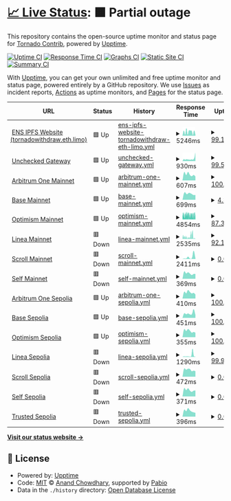 # [📈 Live Status](https://tornadocontrib.github.io/unruggable-upptime): <!--live status--> **🟧 Partial outage**

This repository contains the open-source uptime monitor and status page for [Tornado Contrib](https://codeberg.org/tornadocash), powered by [Upptime](https://github.com/upptime/upptime).

[![Uptime CI](https://github.com/tornadocontrib/unruggable-upptime/workflows/Uptime%20CI/badge.svg)](https://github.com/tornadocontrib/unruggable-upptime/actions?query=workflow%3A%22Uptime+CI%22)
[![Response Time CI](https://github.com/tornadocontrib/unruggable-upptime/workflows/Response%20Time%20CI/badge.svg)](https://github.com/tornadocontrib/unruggable-upptime/actions?query=workflow%3A%22Response+Time+CI%22)
[![Graphs CI](https://github.com/tornadocontrib/unruggable-upptime/workflows/Graphs%20CI/badge.svg)](https://github.com/tornadocontrib/unruggable-upptime/actions?query=workflow%3A%22Graphs+CI%22)
[![Static Site CI](https://github.com/tornadocontrib/unruggable-upptime/workflows/Static%20Site%20CI/badge.svg)](https://github.com/tornadocontrib/unruggable-upptime/actions?query=workflow%3A%22Static+Site+CI%22)
[![Summary CI](https://github.com/tornadocontrib/unruggable-upptime/workflows/Summary%20CI/badge.svg)](https://github.com/tornadocontrib/unruggable-upptime/actions?query=workflow%3A%22Summary+CI%22)

With [Upptime](https://upptime.js.org), you can get your own unlimited and free uptime monitor and status page, powered entirely by a GitHub repository. We use [Issues](https://github.com/tornadocontrib/unruggable-upptime/issues) as incident reports, [Actions](https://github.com/tornadocontrib/unruggable-upptime/actions) as uptime monitors, and [Pages](https://tornadocontrib.github.io/unruggable-upptime) for the status page.

<!--start: status pages-->
<!-- This summary is generated by Upptime (https://github.com/upptime/upptime) -->
<!-- Do not edit this manually, your changes will be overwritten -->
<!-- prettier-ignore -->
| URL | Status | History | Response Time | Uptime |
| --- | ------ | ------- | ------------- | ------ |
| <img alt="" src="https://assets.coingecko.com/coins/images/13496/standard/ZINt8NSB_400x400.jpg" height="13"> [ENS IPFS Website (tornadowithdraw.eth.limo)](https://tornadowithdraw.eth.limo) | 🟩 Up | [ens-ipfs-website-tornadowithdraw-eth-limo.yml](https://github.com/tornadocontrib/unruggable-upptime/commits/HEAD/history/ens-ipfs-website-tornadowithdraw-eth-limo.yml) | <details><summary><img alt="Response time graph" src="./graphs/ens-ipfs-website-tornadowithdraw-eth-limo/response-time-week.png" height="20"> 5246ms</summary><br><a href="https://tornadocontrib.github.io/unruggable-upptime/history/ens-ipfs-website-tornadowithdraw-eth-limo"><img alt="Response time 4974" src="https://img.shields.io/endpoint?url=https%3A%2F%2Fraw.githubusercontent.com%2Ftornadocontrib%2Funruggable-upptime%2FHEAD%2Fapi%2Fens-ipfs-website-tornadowithdraw-eth-limo%2Fresponse-time.json"></a><br><a href="https://tornadocontrib.github.io/unruggable-upptime/history/ens-ipfs-website-tornadowithdraw-eth-limo"><img alt="24-hour response time 5464" src="https://img.shields.io/endpoint?url=https%3A%2F%2Fraw.githubusercontent.com%2Ftornadocontrib%2Funruggable-upptime%2FHEAD%2Fapi%2Fens-ipfs-website-tornadowithdraw-eth-limo%2Fresponse-time-day.json"></a><br><a href="https://tornadocontrib.github.io/unruggable-upptime/history/ens-ipfs-website-tornadowithdraw-eth-limo"><img alt="7-day response time 5246" src="https://img.shields.io/endpoint?url=https%3A%2F%2Fraw.githubusercontent.com%2Ftornadocontrib%2Funruggable-upptime%2FHEAD%2Fapi%2Fens-ipfs-website-tornadowithdraw-eth-limo%2Fresponse-time-week.json"></a><br><a href="https://tornadocontrib.github.io/unruggable-upptime/history/ens-ipfs-website-tornadowithdraw-eth-limo"><img alt="30-day response time 5268" src="https://img.shields.io/endpoint?url=https%3A%2F%2Fraw.githubusercontent.com%2Ftornadocontrib%2Funruggable-upptime%2FHEAD%2Fapi%2Fens-ipfs-website-tornadowithdraw-eth-limo%2Fresponse-time-month.json"></a><br><a href="https://tornadocontrib.github.io/unruggable-upptime/history/ens-ipfs-website-tornadowithdraw-eth-limo"><img alt="1-year response time 4974" src="https://img.shields.io/endpoint?url=https%3A%2F%2Fraw.githubusercontent.com%2Ftornadocontrib%2Funruggable-upptime%2FHEAD%2Fapi%2Fens-ipfs-website-tornadowithdraw-eth-limo%2Fresponse-time-year.json"></a></details> | <details><summary><a href="https://tornadocontrib.github.io/unruggable-upptime/history/ens-ipfs-website-tornadowithdraw-eth-limo">99.16%</a></summary><a href="https://tornadocontrib.github.io/unruggable-upptime/history/ens-ipfs-website-tornadowithdraw-eth-limo"><img alt="All-time uptime 98.81%" src="https://img.shields.io/endpoint?url=https%3A%2F%2Fraw.githubusercontent.com%2Ftornadocontrib%2Funruggable-upptime%2FHEAD%2Fapi%2Fens-ipfs-website-tornadowithdraw-eth-limo%2Fuptime.json"></a><br><a href="https://tornadocontrib.github.io/unruggable-upptime/history/ens-ipfs-website-tornadowithdraw-eth-limo"><img alt="24-hour uptime 94.79%" src="https://img.shields.io/endpoint?url=https%3A%2F%2Fraw.githubusercontent.com%2Ftornadocontrib%2Funruggable-upptime%2FHEAD%2Fapi%2Fens-ipfs-website-tornadowithdraw-eth-limo%2Fuptime-day.json"></a><br><a href="https://tornadocontrib.github.io/unruggable-upptime/history/ens-ipfs-website-tornadowithdraw-eth-limo"><img alt="7-day uptime 99.16%" src="https://img.shields.io/endpoint?url=https%3A%2F%2Fraw.githubusercontent.com%2Ftornadocontrib%2Funruggable-upptime%2FHEAD%2Fapi%2Fens-ipfs-website-tornadowithdraw-eth-limo%2Fuptime-week.json"></a><br><a href="https://tornadocontrib.github.io/unruggable-upptime/history/ens-ipfs-website-tornadowithdraw-eth-limo"><img alt="30-day uptime 99.54%" src="https://img.shields.io/endpoint?url=https%3A%2F%2Fraw.githubusercontent.com%2Ftornadocontrib%2Funruggable-upptime%2FHEAD%2Fapi%2Fens-ipfs-website-tornadowithdraw-eth-limo%2Fuptime-month.json"></a><br><a href="https://tornadocontrib.github.io/unruggable-upptime/history/ens-ipfs-website-tornadowithdraw-eth-limo"><img alt="1-year uptime 98.81%" src="https://img.shields.io/endpoint?url=https%3A%2F%2Fraw.githubusercontent.com%2Ftornadocontrib%2Funruggable-upptime%2FHEAD%2Fapi%2Fens-ipfs-website-tornadowithdraw-eth-limo%2Fuptime-year.json"></a></details>
| <img alt="" src="https://assets.coingecko.com/coins/images/13496/standard/ZINt8NSB_400x400.jpg" height="13"> [Unchecked Gateway](https://unchecked.tornadowithdraw.com) | 🟩 Up | [unchecked-gateway.yml](https://github.com/tornadocontrib/unruggable-upptime/commits/HEAD/history/unchecked-gateway.yml) | <details><summary><img alt="Response time graph" src="./graphs/unchecked-gateway/response-time-week.png" height="20"> 930ms</summary><br><a href="https://tornadocontrib.github.io/unruggable-upptime/history/unchecked-gateway"><img alt="Response time 1200" src="https://img.shields.io/endpoint?url=https%3A%2F%2Fraw.githubusercontent.com%2Ftornadocontrib%2Funruggable-upptime%2FHEAD%2Fapi%2Funchecked-gateway%2Fresponse-time.json"></a><br><a href="https://tornadocontrib.github.io/unruggable-upptime/history/unchecked-gateway"><img alt="24-hour response time 3373" src="https://img.shields.io/endpoint?url=https%3A%2F%2Fraw.githubusercontent.com%2Ftornadocontrib%2Funruggable-upptime%2FHEAD%2Fapi%2Funchecked-gateway%2Fresponse-time-day.json"></a><br><a href="https://tornadocontrib.github.io/unruggable-upptime/history/unchecked-gateway"><img alt="7-day response time 930" src="https://img.shields.io/endpoint?url=https%3A%2F%2Fraw.githubusercontent.com%2Ftornadocontrib%2Funruggable-upptime%2FHEAD%2Fapi%2Funchecked-gateway%2Fresponse-time-week.json"></a><br><a href="https://tornadocontrib.github.io/unruggable-upptime/history/unchecked-gateway"><img alt="30-day response time 1060" src="https://img.shields.io/endpoint?url=https%3A%2F%2Fraw.githubusercontent.com%2Ftornadocontrib%2Funruggable-upptime%2FHEAD%2Fapi%2Funchecked-gateway%2Fresponse-time-month.json"></a><br><a href="https://tornadocontrib.github.io/unruggable-upptime/history/unchecked-gateway"><img alt="1-year response time 1200" src="https://img.shields.io/endpoint?url=https%3A%2F%2Fraw.githubusercontent.com%2Ftornadocontrib%2Funruggable-upptime%2FHEAD%2Fapi%2Funchecked-gateway%2Fresponse-time-year.json"></a></details> | <details><summary><a href="https://tornadocontrib.github.io/unruggable-upptime/history/unchecked-gateway">99.50%</a></summary><a href="https://tornadocontrib.github.io/unruggable-upptime/history/unchecked-gateway"><img alt="All-time uptime 99.68%" src="https://img.shields.io/endpoint?url=https%3A%2F%2Fraw.githubusercontent.com%2Ftornadocontrib%2Funruggable-upptime%2FHEAD%2Fapi%2Funchecked-gateway%2Fuptime.json"></a><br><a href="https://tornadocontrib.github.io/unruggable-upptime/history/unchecked-gateway"><img alt="24-hour uptime 100.00%" src="https://img.shields.io/endpoint?url=https%3A%2F%2Fraw.githubusercontent.com%2Ftornadocontrib%2Funruggable-upptime%2FHEAD%2Fapi%2Funchecked-gateway%2Fuptime-day.json"></a><br><a href="https://tornadocontrib.github.io/unruggable-upptime/history/unchecked-gateway"><img alt="7-day uptime 99.50%" src="https://img.shields.io/endpoint?url=https%3A%2F%2Fraw.githubusercontent.com%2Ftornadocontrib%2Funruggable-upptime%2FHEAD%2Fapi%2Funchecked-gateway%2Fuptime-week.json"></a><br><a href="https://tornadocontrib.github.io/unruggable-upptime/history/unchecked-gateway"><img alt="30-day uptime 99.79%" src="https://img.shields.io/endpoint?url=https%3A%2F%2Fraw.githubusercontent.com%2Ftornadocontrib%2Funruggable-upptime%2FHEAD%2Fapi%2Funchecked-gateway%2Fuptime-month.json"></a><br><a href="https://tornadocontrib.github.io/unruggable-upptime/history/unchecked-gateway"><img alt="1-year uptime 99.68%" src="https://img.shields.io/endpoint?url=https%3A%2F%2Fraw.githubusercontent.com%2Ftornadocontrib%2Funruggable-upptime%2FHEAD%2Fapi%2Funchecked-gateway%2Fuptime-year.json"></a></details>
| <img alt="" src="https://assets.coingecko.com/coins/images/16547/standard/arb.jpg" height="13"> [Arbitrum One Mainnet](https://arbitrum.gateway.unruggable.com) | 🟩 Up | [arbitrum-one-mainnet.yml](https://github.com/tornadocontrib/unruggable-upptime/commits/HEAD/history/arbitrum-one-mainnet.yml) | <details><summary><img alt="Response time graph" src="./graphs/arbitrum-one-mainnet/response-time-week.png" height="20"> 607ms</summary><br><a href="https://tornadocontrib.github.io/unruggable-upptime/history/arbitrum-one-mainnet"><img alt="Response time 601" src="https://img.shields.io/endpoint?url=https%3A%2F%2Fraw.githubusercontent.com%2Ftornadocontrib%2Funruggable-upptime%2FHEAD%2Fapi%2Farbitrum-one-mainnet%2Fresponse-time.json"></a><br><a href="https://tornadocontrib.github.io/unruggable-upptime/history/arbitrum-one-mainnet"><img alt="24-hour response time 403" src="https://img.shields.io/endpoint?url=https%3A%2F%2Fraw.githubusercontent.com%2Ftornadocontrib%2Funruggable-upptime%2FHEAD%2Fapi%2Farbitrum-one-mainnet%2Fresponse-time-day.json"></a><br><a href="https://tornadocontrib.github.io/unruggable-upptime/history/arbitrum-one-mainnet"><img alt="7-day response time 607" src="https://img.shields.io/endpoint?url=https%3A%2F%2Fraw.githubusercontent.com%2Ftornadocontrib%2Funruggable-upptime%2FHEAD%2Fapi%2Farbitrum-one-mainnet%2Fresponse-time-week.json"></a><br><a href="https://tornadocontrib.github.io/unruggable-upptime/history/arbitrum-one-mainnet"><img alt="30-day response time 586" src="https://img.shields.io/endpoint?url=https%3A%2F%2Fraw.githubusercontent.com%2Ftornadocontrib%2Funruggable-upptime%2FHEAD%2Fapi%2Farbitrum-one-mainnet%2Fresponse-time-month.json"></a><br><a href="https://tornadocontrib.github.io/unruggable-upptime/history/arbitrum-one-mainnet"><img alt="1-year response time 601" src="https://img.shields.io/endpoint?url=https%3A%2F%2Fraw.githubusercontent.com%2Ftornadocontrib%2Funruggable-upptime%2FHEAD%2Fapi%2Farbitrum-one-mainnet%2Fresponse-time-year.json"></a></details> | <details><summary><a href="https://tornadocontrib.github.io/unruggable-upptime/history/arbitrum-one-mainnet">100.00%</a></summary><a href="https://tornadocontrib.github.io/unruggable-upptime/history/arbitrum-one-mainnet"><img alt="All-time uptime 96.13%" src="https://img.shields.io/endpoint?url=https%3A%2F%2Fraw.githubusercontent.com%2Ftornadocontrib%2Funruggable-upptime%2FHEAD%2Fapi%2Farbitrum-one-mainnet%2Fuptime.json"></a><br><a href="https://tornadocontrib.github.io/unruggable-upptime/history/arbitrum-one-mainnet"><img alt="24-hour uptime 100.00%" src="https://img.shields.io/endpoint?url=https%3A%2F%2Fraw.githubusercontent.com%2Ftornadocontrib%2Funruggable-upptime%2FHEAD%2Fapi%2Farbitrum-one-mainnet%2Fuptime-day.json"></a><br><a href="https://tornadocontrib.github.io/unruggable-upptime/history/arbitrum-one-mainnet"><img alt="7-day uptime 100.00%" src="https://img.shields.io/endpoint?url=https%3A%2F%2Fraw.githubusercontent.com%2Ftornadocontrib%2Funruggable-upptime%2FHEAD%2Fapi%2Farbitrum-one-mainnet%2Fuptime-week.json"></a><br><a href="https://tornadocontrib.github.io/unruggable-upptime/history/arbitrum-one-mainnet"><img alt="30-day uptime 98.04%" src="https://img.shields.io/endpoint?url=https%3A%2F%2Fraw.githubusercontent.com%2Ftornadocontrib%2Funruggable-upptime%2FHEAD%2Fapi%2Farbitrum-one-mainnet%2Fuptime-month.json"></a><br><a href="https://tornadocontrib.github.io/unruggable-upptime/history/arbitrum-one-mainnet"><img alt="1-year uptime 96.13%" src="https://img.shields.io/endpoint?url=https%3A%2F%2Fraw.githubusercontent.com%2Ftornadocontrib%2Funruggable-upptime%2FHEAD%2Fapi%2Farbitrum-one-mainnet%2Fuptime-year.json"></a></details>
| <img alt="" src="https://raw.githubusercontent.com/base-org/brand-kit/refs/heads/main/logo/symbol/Base_Symbol_Blue.png" height="13"> [Base Mainnet](https://base.gateway.unruggable.com) | 🟩 Up | [base-mainnet.yml](https://github.com/tornadocontrib/unruggable-upptime/commits/HEAD/history/base-mainnet.yml) | <details><summary><img alt="Response time graph" src="./graphs/base-mainnet/response-time-week.png" height="20"> 699ms</summary><br><a href="https://tornadocontrib.github.io/unruggable-upptime/history/base-mainnet"><img alt="Response time 1821" src="https://img.shields.io/endpoint?url=https%3A%2F%2Fraw.githubusercontent.com%2Ftornadocontrib%2Funruggable-upptime%2FHEAD%2Fapi%2Fbase-mainnet%2Fresponse-time.json"></a><br><a href="https://tornadocontrib.github.io/unruggable-upptime/history/base-mainnet"><img alt="24-hour response time 1050" src="https://img.shields.io/endpoint?url=https%3A%2F%2Fraw.githubusercontent.com%2Ftornadocontrib%2Funruggable-upptime%2FHEAD%2Fapi%2Fbase-mainnet%2Fresponse-time-day.json"></a><br><a href="https://tornadocontrib.github.io/unruggable-upptime/history/base-mainnet"><img alt="7-day response time 699" src="https://img.shields.io/endpoint?url=https%3A%2F%2Fraw.githubusercontent.com%2Ftornadocontrib%2Funruggable-upptime%2FHEAD%2Fapi%2Fbase-mainnet%2Fresponse-time-week.json"></a><br><a href="https://tornadocontrib.github.io/unruggable-upptime/history/base-mainnet"><img alt="30-day response time 485" src="https://img.shields.io/endpoint?url=https%3A%2F%2Fraw.githubusercontent.com%2Ftornadocontrib%2Funruggable-upptime%2FHEAD%2Fapi%2Fbase-mainnet%2Fresponse-time-month.json"></a><br><a href="https://tornadocontrib.github.io/unruggable-upptime/history/base-mainnet"><img alt="1-year response time 1821" src="https://img.shields.io/endpoint?url=https%3A%2F%2Fraw.githubusercontent.com%2Ftornadocontrib%2Funruggable-upptime%2FHEAD%2Fapi%2Fbase-mainnet%2Fresponse-time-year.json"></a></details> | <details><summary><a href="https://tornadocontrib.github.io/unruggable-upptime/history/base-mainnet">4.36%</a></summary><a href="https://tornadocontrib.github.io/unruggable-upptime/history/base-mainnet"><img alt="All-time uptime 21.46%" src="https://img.shields.io/endpoint?url=https%3A%2F%2Fraw.githubusercontent.com%2Ftornadocontrib%2Funruggable-upptime%2FHEAD%2Fapi%2Fbase-mainnet%2Fuptime.json"></a><br><a href="https://tornadocontrib.github.io/unruggable-upptime/history/base-mainnet"><img alt="24-hour uptime 30.51%" src="https://img.shields.io/endpoint?url=https%3A%2F%2Fraw.githubusercontent.com%2Ftornadocontrib%2Funruggable-upptime%2FHEAD%2Fapi%2Fbase-mainnet%2Fuptime-day.json"></a><br><a href="https://tornadocontrib.github.io/unruggable-upptime/history/base-mainnet"><img alt="7-day uptime 4.36%" src="https://img.shields.io/endpoint?url=https%3A%2F%2Fraw.githubusercontent.com%2Ftornadocontrib%2Funruggable-upptime%2FHEAD%2Fapi%2Fbase-mainnet%2Fuptime-week.json"></a><br><a href="https://tornadocontrib.github.io/unruggable-upptime/history/base-mainnet"><img alt="30-day uptime 0.00%" src="https://img.shields.io/endpoint?url=https%3A%2F%2Fraw.githubusercontent.com%2Ftornadocontrib%2Funruggable-upptime%2FHEAD%2Fapi%2Fbase-mainnet%2Fuptime-month.json"></a><br><a href="https://tornadocontrib.github.io/unruggable-upptime/history/base-mainnet"><img alt="1-year uptime 21.46%" src="https://img.shields.io/endpoint?url=https%3A%2F%2Fraw.githubusercontent.com%2Ftornadocontrib%2Funruggable-upptime%2FHEAD%2Fapi%2Fbase-mainnet%2Fuptime-year.json"></a></details>
| <img alt="" src="https://assets.coingecko.com/coins/images/25244/standard/Optimism.png" height="13"> [Optimism Mainnet](https://optimism.gateway.unruggable.com) | 🟩 Up | [optimism-mainnet.yml](https://github.com/tornadocontrib/unruggable-upptime/commits/HEAD/history/optimism-mainnet.yml) | <details><summary><img alt="Response time graph" src="./graphs/optimism-mainnet/response-time-week.png" height="20"> 4854ms</summary><br><a href="https://tornadocontrib.github.io/unruggable-upptime/history/optimism-mainnet"><img alt="Response time 3920" src="https://img.shields.io/endpoint?url=https%3A%2F%2Fraw.githubusercontent.com%2Ftornadocontrib%2Funruggable-upptime%2FHEAD%2Fapi%2Foptimism-mainnet%2Fresponse-time.json"></a><br><a href="https://tornadocontrib.github.io/unruggable-upptime/history/optimism-mainnet"><img alt="24-hour response time 5204" src="https://img.shields.io/endpoint?url=https%3A%2F%2Fraw.githubusercontent.com%2Ftornadocontrib%2Funruggable-upptime%2FHEAD%2Fapi%2Foptimism-mainnet%2Fresponse-time-day.json"></a><br><a href="https://tornadocontrib.github.io/unruggable-upptime/history/optimism-mainnet"><img alt="7-day response time 4854" src="https://img.shields.io/endpoint?url=https%3A%2F%2Fraw.githubusercontent.com%2Ftornadocontrib%2Funruggable-upptime%2FHEAD%2Fapi%2Foptimism-mainnet%2Fresponse-time-week.json"></a><br><a href="https://tornadocontrib.github.io/unruggable-upptime/history/optimism-mainnet"><img alt="30-day response time 4502" src="https://img.shields.io/endpoint?url=https%3A%2F%2Fraw.githubusercontent.com%2Ftornadocontrib%2Funruggable-upptime%2FHEAD%2Fapi%2Foptimism-mainnet%2Fresponse-time-month.json"></a><br><a href="https://tornadocontrib.github.io/unruggable-upptime/history/optimism-mainnet"><img alt="1-year response time 3920" src="https://img.shields.io/endpoint?url=https%3A%2F%2Fraw.githubusercontent.com%2Ftornadocontrib%2Funruggable-upptime%2FHEAD%2Fapi%2Foptimism-mainnet%2Fresponse-time-year.json"></a></details> | <details><summary><a href="https://tornadocontrib.github.io/unruggable-upptime/history/optimism-mainnet">87.31%</a></summary><a href="https://tornadocontrib.github.io/unruggable-upptime/history/optimism-mainnet"><img alt="All-time uptime 98.92%" src="https://img.shields.io/endpoint?url=https%3A%2F%2Fraw.githubusercontent.com%2Ftornadocontrib%2Funruggable-upptime%2FHEAD%2Fapi%2Foptimism-mainnet%2Fuptime.json"></a><br><a href="https://tornadocontrib.github.io/unruggable-upptime/history/optimism-mainnet"><img alt="24-hour uptime 88.06%" src="https://img.shields.io/endpoint?url=https%3A%2F%2Fraw.githubusercontent.com%2Ftornadocontrib%2Funruggable-upptime%2FHEAD%2Fapi%2Foptimism-mainnet%2Fuptime-day.json"></a><br><a href="https://tornadocontrib.github.io/unruggable-upptime/history/optimism-mainnet"><img alt="7-day uptime 87.31%" src="https://img.shields.io/endpoint?url=https%3A%2F%2Fraw.githubusercontent.com%2Ftornadocontrib%2Funruggable-upptime%2FHEAD%2Fapi%2Foptimism-mainnet%2Fuptime-week.json"></a><br><a href="https://tornadocontrib.github.io/unruggable-upptime/history/optimism-mainnet"><img alt="30-day uptime 95.75%" src="https://img.shields.io/endpoint?url=https%3A%2F%2Fraw.githubusercontent.com%2Ftornadocontrib%2Funruggable-upptime%2FHEAD%2Fapi%2Foptimism-mainnet%2Fuptime-month.json"></a><br><a href="https://tornadocontrib.github.io/unruggable-upptime/history/optimism-mainnet"><img alt="1-year uptime 98.92%" src="https://img.shields.io/endpoint?url=https%3A%2F%2Fraw.githubusercontent.com%2Ftornadocontrib%2Funruggable-upptime%2FHEAD%2Fapi%2Foptimism-mainnet%2Fuptime-year.json"></a></details>
| <img alt="" src="https://linea.build/_next/static/media/logomark.1510dc60.svg" height="13"> [Linea Mainnet](https://linea.gateway.unruggable.com) | 🟥 Down | [linea-mainnet.yml](https://github.com/tornadocontrib/unruggable-upptime/commits/HEAD/history/linea-mainnet.yml) | <details><summary><img alt="Response time graph" src="./graphs/linea-mainnet/response-time-week.png" height="20"> 2535ms</summary><br><a href="https://tornadocontrib.github.io/unruggable-upptime/history/linea-mainnet"><img alt="Response time 1216" src="https://img.shields.io/endpoint?url=https%3A%2F%2Fraw.githubusercontent.com%2Ftornadocontrib%2Funruggable-upptime%2FHEAD%2Fapi%2Flinea-mainnet%2Fresponse-time.json"></a><br><a href="https://tornadocontrib.github.io/unruggable-upptime/history/linea-mainnet"><img alt="24-hour response time 274" src="https://img.shields.io/endpoint?url=https%3A%2F%2Fraw.githubusercontent.com%2Ftornadocontrib%2Funruggable-upptime%2FHEAD%2Fapi%2Flinea-mainnet%2Fresponse-time-day.json"></a><br><a href="https://tornadocontrib.github.io/unruggable-upptime/history/linea-mainnet"><img alt="7-day response time 2535" src="https://img.shields.io/endpoint?url=https%3A%2F%2Fraw.githubusercontent.com%2Ftornadocontrib%2Funruggable-upptime%2FHEAD%2Fapi%2Flinea-mainnet%2Fresponse-time-week.json"></a><br><a href="https://tornadocontrib.github.io/unruggable-upptime/history/linea-mainnet"><img alt="30-day response time 2278" src="https://img.shields.io/endpoint?url=https%3A%2F%2Fraw.githubusercontent.com%2Ftornadocontrib%2Funruggable-upptime%2FHEAD%2Fapi%2Flinea-mainnet%2Fresponse-time-month.json"></a><br><a href="https://tornadocontrib.github.io/unruggable-upptime/history/linea-mainnet"><img alt="1-year response time 1216" src="https://img.shields.io/endpoint?url=https%3A%2F%2Fraw.githubusercontent.com%2Ftornadocontrib%2Funruggable-upptime%2FHEAD%2Fapi%2Flinea-mainnet%2Fresponse-time-year.json"></a></details> | <details><summary><a href="https://tornadocontrib.github.io/unruggable-upptime/history/linea-mainnet">92.15%</a></summary><a href="https://tornadocontrib.github.io/unruggable-upptime/history/linea-mainnet"><img alt="All-time uptime 60.08%" src="https://img.shields.io/endpoint?url=https%3A%2F%2Fraw.githubusercontent.com%2Ftornadocontrib%2Funruggable-upptime%2FHEAD%2Fapi%2Flinea-mainnet%2Fuptime.json"></a><br><a href="https://tornadocontrib.github.io/unruggable-upptime/history/linea-mainnet"><img alt="24-hour uptime 99.97%" src="https://img.shields.io/endpoint?url=https%3A%2F%2Fraw.githubusercontent.com%2Ftornadocontrib%2Funruggable-upptime%2FHEAD%2Fapi%2Flinea-mainnet%2Fuptime-day.json"></a><br><a href="https://tornadocontrib.github.io/unruggable-upptime/history/linea-mainnet"><img alt="7-day uptime 92.15%" src="https://img.shields.io/endpoint?url=https%3A%2F%2Fraw.githubusercontent.com%2Ftornadocontrib%2Funruggable-upptime%2FHEAD%2Fapi%2Flinea-mainnet%2Fuptime-week.json"></a><br><a href="https://tornadocontrib.github.io/unruggable-upptime/history/linea-mainnet"><img alt="30-day uptime 95.32%" src="https://img.shields.io/endpoint?url=https%3A%2F%2Fraw.githubusercontent.com%2Ftornadocontrib%2Funruggable-upptime%2FHEAD%2Fapi%2Flinea-mainnet%2Fuptime-month.json"></a><br><a href="https://tornadocontrib.github.io/unruggable-upptime/history/linea-mainnet"><img alt="1-year uptime 60.08%" src="https://img.shields.io/endpoint?url=https%3A%2F%2Fraw.githubusercontent.com%2Ftornadocontrib%2Funruggable-upptime%2FHEAD%2Fapi%2Flinea-mainnet%2Fuptime-year.json"></a></details>
| <img alt="" src="https://assets.coingecko.com/coins/images/50571/standard/scroll.jpg" height="13"> [Scroll Mainnet](https://scroll.gateway.unruggable.com) | 🟥 Down | [scroll-mainnet.yml](https://github.com/tornadocontrib/unruggable-upptime/commits/HEAD/history/scroll-mainnet.yml) | <details><summary><img alt="Response time graph" src="./graphs/scroll-mainnet/response-time-week.png" height="20"> 2411ms</summary><br><a href="https://tornadocontrib.github.io/unruggable-upptime/history/scroll-mainnet"><img alt="Response time 638" src="https://img.shields.io/endpoint?url=https%3A%2F%2Fraw.githubusercontent.com%2Ftornadocontrib%2Funruggable-upptime%2FHEAD%2Fapi%2Fscroll-mainnet%2Fresponse-time.json"></a><br><a href="https://tornadocontrib.github.io/unruggable-upptime/history/scroll-mainnet"><img alt="24-hour response time 572" src="https://img.shields.io/endpoint?url=https%3A%2F%2Fraw.githubusercontent.com%2Ftornadocontrib%2Funruggable-upptime%2FHEAD%2Fapi%2Fscroll-mainnet%2Fresponse-time-day.json"></a><br><a href="https://tornadocontrib.github.io/unruggable-upptime/history/scroll-mainnet"><img alt="7-day response time 2411" src="https://img.shields.io/endpoint?url=https%3A%2F%2Fraw.githubusercontent.com%2Ftornadocontrib%2Funruggable-upptime%2FHEAD%2Fapi%2Fscroll-mainnet%2Fresponse-time-week.json"></a><br><a href="https://tornadocontrib.github.io/unruggable-upptime/history/scroll-mainnet"><img alt="30-day response time 1287" src="https://img.shields.io/endpoint?url=https%3A%2F%2Fraw.githubusercontent.com%2Ftornadocontrib%2Funruggable-upptime%2FHEAD%2Fapi%2Fscroll-mainnet%2Fresponse-time-month.json"></a><br><a href="https://tornadocontrib.github.io/unruggable-upptime/history/scroll-mainnet"><img alt="1-year response time 638" src="https://img.shields.io/endpoint?url=https%3A%2F%2Fraw.githubusercontent.com%2Ftornadocontrib%2Funruggable-upptime%2FHEAD%2Fapi%2Fscroll-mainnet%2Fresponse-time-year.json"></a></details> | <details><summary><a href="https://tornadocontrib.github.io/unruggable-upptime/history/scroll-mainnet">0.00%</a></summary><a href="https://tornadocontrib.github.io/unruggable-upptime/history/scroll-mainnet"><img alt="All-time uptime 72.74%" src="https://img.shields.io/endpoint?url=https%3A%2F%2Fraw.githubusercontent.com%2Ftornadocontrib%2Funruggable-upptime%2FHEAD%2Fapi%2Fscroll-mainnet%2Fuptime.json"></a><br><a href="https://tornadocontrib.github.io/unruggable-upptime/history/scroll-mainnet"><img alt="24-hour uptime 0.00%" src="https://img.shields.io/endpoint?url=https%3A%2F%2Fraw.githubusercontent.com%2Ftornadocontrib%2Funruggable-upptime%2FHEAD%2Fapi%2Fscroll-mainnet%2Fuptime-day.json"></a><br><a href="https://tornadocontrib.github.io/unruggable-upptime/history/scroll-mainnet"><img alt="7-day uptime 0.00%" src="https://img.shields.io/endpoint?url=https%3A%2F%2Fraw.githubusercontent.com%2Ftornadocontrib%2Funruggable-upptime%2FHEAD%2Fapi%2Fscroll-mainnet%2Fuptime-week.json"></a><br><a href="https://tornadocontrib.github.io/unruggable-upptime/history/scroll-mainnet"><img alt="30-day uptime 6.51%" src="https://img.shields.io/endpoint?url=https%3A%2F%2Fraw.githubusercontent.com%2Ftornadocontrib%2Funruggable-upptime%2FHEAD%2Fapi%2Fscroll-mainnet%2Fuptime-month.json"></a><br><a href="https://tornadocontrib.github.io/unruggable-upptime/history/scroll-mainnet"><img alt="1-year uptime 72.74%" src="https://img.shields.io/endpoint?url=https%3A%2F%2Fraw.githubusercontent.com%2Ftornadocontrib%2Funruggable-upptime%2FHEAD%2Fapi%2Fscroll-mainnet%2Fuptime-year.json"></a></details>
| <img alt="" src="https://assets.coingecko.com/coins/images/279/standard/ethereum.png" height="13"> [Self Mainnet](https://self.gateway.unruggable.com) | 🟥 Down | [self-mainnet.yml](https://github.com/tornadocontrib/unruggable-upptime/commits/HEAD/history/self-mainnet.yml) | <details><summary><img alt="Response time graph" src="./graphs/self-mainnet/response-time-week.png" height="20"> 369ms</summary><br><a href="https://tornadocontrib.github.io/unruggable-upptime/history/self-mainnet"><img alt="Response time 370" src="https://img.shields.io/endpoint?url=https%3A%2F%2Fraw.githubusercontent.com%2Ftornadocontrib%2Funruggable-upptime%2FHEAD%2Fapi%2Fself-mainnet%2Fresponse-time.json"></a><br><a href="https://tornadocontrib.github.io/unruggable-upptime/history/self-mainnet"><img alt="24-hour response time 333" src="https://img.shields.io/endpoint?url=https%3A%2F%2Fraw.githubusercontent.com%2Ftornadocontrib%2Funruggable-upptime%2FHEAD%2Fapi%2Fself-mainnet%2Fresponse-time-day.json"></a><br><a href="https://tornadocontrib.github.io/unruggable-upptime/history/self-mainnet"><img alt="7-day response time 369" src="https://img.shields.io/endpoint?url=https%3A%2F%2Fraw.githubusercontent.com%2Ftornadocontrib%2Funruggable-upptime%2FHEAD%2Fapi%2Fself-mainnet%2Fresponse-time-week.json"></a><br><a href="https://tornadocontrib.github.io/unruggable-upptime/history/self-mainnet"><img alt="30-day response time 368" src="https://img.shields.io/endpoint?url=https%3A%2F%2Fraw.githubusercontent.com%2Ftornadocontrib%2Funruggable-upptime%2FHEAD%2Fapi%2Fself-mainnet%2Fresponse-time-month.json"></a><br><a href="https://tornadocontrib.github.io/unruggable-upptime/history/self-mainnet"><img alt="1-year response time 370" src="https://img.shields.io/endpoint?url=https%3A%2F%2Fraw.githubusercontent.com%2Ftornadocontrib%2Funruggable-upptime%2FHEAD%2Fapi%2Fself-mainnet%2Fresponse-time-year.json"></a></details> | <details><summary><a href="https://tornadocontrib.github.io/unruggable-upptime/history/self-mainnet">0.00%</a></summary><a href="https://tornadocontrib.github.io/unruggable-upptime/history/self-mainnet"><img alt="All-time uptime 0.00%" src="https://img.shields.io/endpoint?url=https%3A%2F%2Fraw.githubusercontent.com%2Ftornadocontrib%2Funruggable-upptime%2FHEAD%2Fapi%2Fself-mainnet%2Fuptime.json"></a><br><a href="https://tornadocontrib.github.io/unruggable-upptime/history/self-mainnet"><img alt="24-hour uptime 0.00%" src="https://img.shields.io/endpoint?url=https%3A%2F%2Fraw.githubusercontent.com%2Ftornadocontrib%2Funruggable-upptime%2FHEAD%2Fapi%2Fself-mainnet%2Fuptime-day.json"></a><br><a href="https://tornadocontrib.github.io/unruggable-upptime/history/self-mainnet"><img alt="7-day uptime 0.00%" src="https://img.shields.io/endpoint?url=https%3A%2F%2Fraw.githubusercontent.com%2Ftornadocontrib%2Funruggable-upptime%2FHEAD%2Fapi%2Fself-mainnet%2Fuptime-week.json"></a><br><a href="https://tornadocontrib.github.io/unruggable-upptime/history/self-mainnet"><img alt="30-day uptime 0.00%" src="https://img.shields.io/endpoint?url=https%3A%2F%2Fraw.githubusercontent.com%2Ftornadocontrib%2Funruggable-upptime%2FHEAD%2Fapi%2Fself-mainnet%2Fuptime-month.json"></a><br><a href="https://tornadocontrib.github.io/unruggable-upptime/history/self-mainnet"><img alt="1-year uptime 0.00%" src="https://img.shields.io/endpoint?url=https%3A%2F%2Fraw.githubusercontent.com%2Ftornadocontrib%2Funruggable-upptime%2FHEAD%2Fapi%2Fself-mainnet%2Fuptime-year.json"></a></details>
| <img alt="" src="https://assets.coingecko.com/coins/images/16547/standard/arb.jpg" height="13"> [Arbitrum One Sepolia](https://arbitrum-sepolia.gateway.unruggable.com) | 🟩 Up | [arbitrum-one-sepolia.yml](https://github.com/tornadocontrib/unruggable-upptime/commits/HEAD/history/arbitrum-one-sepolia.yml) | <details><summary><img alt="Response time graph" src="./graphs/arbitrum-one-sepolia/response-time-week.png" height="20"> 410ms</summary><br><a href="https://tornadocontrib.github.io/unruggable-upptime/history/arbitrum-one-sepolia"><img alt="Response time 638" src="https://img.shields.io/endpoint?url=https%3A%2F%2Fraw.githubusercontent.com%2Ftornadocontrib%2Funruggable-upptime%2FHEAD%2Fapi%2Farbitrum-one-sepolia%2Fresponse-time.json"></a><br><a href="https://tornadocontrib.github.io/unruggable-upptime/history/arbitrum-one-sepolia"><img alt="24-hour response time 277" src="https://img.shields.io/endpoint?url=https%3A%2F%2Fraw.githubusercontent.com%2Ftornadocontrib%2Funruggable-upptime%2FHEAD%2Fapi%2Farbitrum-one-sepolia%2Fresponse-time-day.json"></a><br><a href="https://tornadocontrib.github.io/unruggable-upptime/history/arbitrum-one-sepolia"><img alt="7-day response time 410" src="https://img.shields.io/endpoint?url=https%3A%2F%2Fraw.githubusercontent.com%2Ftornadocontrib%2Funruggable-upptime%2FHEAD%2Fapi%2Farbitrum-one-sepolia%2Fresponse-time-week.json"></a><br><a href="https://tornadocontrib.github.io/unruggable-upptime/history/arbitrum-one-sepolia"><img alt="30-day response time 729" src="https://img.shields.io/endpoint?url=https%3A%2F%2Fraw.githubusercontent.com%2Ftornadocontrib%2Funruggable-upptime%2FHEAD%2Fapi%2Farbitrum-one-sepolia%2Fresponse-time-month.json"></a><br><a href="https://tornadocontrib.github.io/unruggable-upptime/history/arbitrum-one-sepolia"><img alt="1-year response time 638" src="https://img.shields.io/endpoint?url=https%3A%2F%2Fraw.githubusercontent.com%2Ftornadocontrib%2Funruggable-upptime%2FHEAD%2Fapi%2Farbitrum-one-sepolia%2Fresponse-time-year.json"></a></details> | <details><summary><a href="https://tornadocontrib.github.io/unruggable-upptime/history/arbitrum-one-sepolia">100.00%</a></summary><a href="https://tornadocontrib.github.io/unruggable-upptime/history/arbitrum-one-sepolia"><img alt="All-time uptime 99.86%" src="https://img.shields.io/endpoint?url=https%3A%2F%2Fraw.githubusercontent.com%2Ftornadocontrib%2Funruggable-upptime%2FHEAD%2Fapi%2Farbitrum-one-sepolia%2Fuptime.json"></a><br><a href="https://tornadocontrib.github.io/unruggable-upptime/history/arbitrum-one-sepolia"><img alt="24-hour uptime 100.00%" src="https://img.shields.io/endpoint?url=https%3A%2F%2Fraw.githubusercontent.com%2Ftornadocontrib%2Funruggable-upptime%2FHEAD%2Fapi%2Farbitrum-one-sepolia%2Fuptime-day.json"></a><br><a href="https://tornadocontrib.github.io/unruggable-upptime/history/arbitrum-one-sepolia"><img alt="7-day uptime 100.00%" src="https://img.shields.io/endpoint?url=https%3A%2F%2Fraw.githubusercontent.com%2Ftornadocontrib%2Funruggable-upptime%2FHEAD%2Fapi%2Farbitrum-one-sepolia%2Fuptime-week.json"></a><br><a href="https://tornadocontrib.github.io/unruggable-upptime/history/arbitrum-one-sepolia"><img alt="30-day uptime 99.98%" src="https://img.shields.io/endpoint?url=https%3A%2F%2Fraw.githubusercontent.com%2Ftornadocontrib%2Funruggable-upptime%2FHEAD%2Fapi%2Farbitrum-one-sepolia%2Fuptime-month.json"></a><br><a href="https://tornadocontrib.github.io/unruggable-upptime/history/arbitrum-one-sepolia"><img alt="1-year uptime 99.86%" src="https://img.shields.io/endpoint?url=https%3A%2F%2Fraw.githubusercontent.com%2Ftornadocontrib%2Funruggable-upptime%2FHEAD%2Fapi%2Farbitrum-one-sepolia%2Fuptime-year.json"></a></details>
| <img alt="" src="https://raw.githubusercontent.com/base-org/brand-kit/refs/heads/main/logo/symbol/Base_Symbol_Blue.png" height="13"> [Base Sepolia](https://base-sepolia.gateway.unruggable.com) | 🟩 Up | [base-sepolia.yml](https://github.com/tornadocontrib/unruggable-upptime/commits/HEAD/history/base-sepolia.yml) | <details><summary><img alt="Response time graph" src="./graphs/base-sepolia/response-time-week.png" height="20"> 451ms</summary><br><a href="https://tornadocontrib.github.io/unruggable-upptime/history/base-sepolia"><img alt="Response time 1576" src="https://img.shields.io/endpoint?url=https%3A%2F%2Fraw.githubusercontent.com%2Ftornadocontrib%2Funruggable-upptime%2FHEAD%2Fapi%2Fbase-sepolia%2Fresponse-time.json"></a><br><a href="https://tornadocontrib.github.io/unruggable-upptime/history/base-sepolia"><img alt="24-hour response time 273" src="https://img.shields.io/endpoint?url=https%3A%2F%2Fraw.githubusercontent.com%2Ftornadocontrib%2Funruggable-upptime%2FHEAD%2Fapi%2Fbase-sepolia%2Fresponse-time-day.json"></a><br><a href="https://tornadocontrib.github.io/unruggable-upptime/history/base-sepolia"><img alt="7-day response time 451" src="https://img.shields.io/endpoint?url=https%3A%2F%2Fraw.githubusercontent.com%2Ftornadocontrib%2Funruggable-upptime%2FHEAD%2Fapi%2Fbase-sepolia%2Fresponse-time-week.json"></a><br><a href="https://tornadocontrib.github.io/unruggable-upptime/history/base-sepolia"><img alt="30-day response time 763" src="https://img.shields.io/endpoint?url=https%3A%2F%2Fraw.githubusercontent.com%2Ftornadocontrib%2Funruggable-upptime%2FHEAD%2Fapi%2Fbase-sepolia%2Fresponse-time-month.json"></a><br><a href="https://tornadocontrib.github.io/unruggable-upptime/history/base-sepolia"><img alt="1-year response time 1576" src="https://img.shields.io/endpoint?url=https%3A%2F%2Fraw.githubusercontent.com%2Ftornadocontrib%2Funruggable-upptime%2FHEAD%2Fapi%2Fbase-sepolia%2Fresponse-time-year.json"></a></details> | <details><summary><a href="https://tornadocontrib.github.io/unruggable-upptime/history/base-sepolia">100.00%</a></summary><a href="https://tornadocontrib.github.io/unruggable-upptime/history/base-sepolia"><img alt="All-time uptime 95.03%" src="https://img.shields.io/endpoint?url=https%3A%2F%2Fraw.githubusercontent.com%2Ftornadocontrib%2Funruggable-upptime%2FHEAD%2Fapi%2Fbase-sepolia%2Fuptime.json"></a><br><a href="https://tornadocontrib.github.io/unruggable-upptime/history/base-sepolia"><img alt="24-hour uptime 100.00%" src="https://img.shields.io/endpoint?url=https%3A%2F%2Fraw.githubusercontent.com%2Ftornadocontrib%2Funruggable-upptime%2FHEAD%2Fapi%2Fbase-sepolia%2Fuptime-day.json"></a><br><a href="https://tornadocontrib.github.io/unruggable-upptime/history/base-sepolia"><img alt="7-day uptime 100.00%" src="https://img.shields.io/endpoint?url=https%3A%2F%2Fraw.githubusercontent.com%2Ftornadocontrib%2Funruggable-upptime%2FHEAD%2Fapi%2Fbase-sepolia%2Fuptime-week.json"></a><br><a href="https://tornadocontrib.github.io/unruggable-upptime/history/base-sepolia"><img alt="30-day uptime 98.07%" src="https://img.shields.io/endpoint?url=https%3A%2F%2Fraw.githubusercontent.com%2Ftornadocontrib%2Funruggable-upptime%2FHEAD%2Fapi%2Fbase-sepolia%2Fuptime-month.json"></a><br><a href="https://tornadocontrib.github.io/unruggable-upptime/history/base-sepolia"><img alt="1-year uptime 95.03%" src="https://img.shields.io/endpoint?url=https%3A%2F%2Fraw.githubusercontent.com%2Ftornadocontrib%2Funruggable-upptime%2FHEAD%2Fapi%2Fbase-sepolia%2Fuptime-year.json"></a></details>
| <img alt="" src="https://assets.coingecko.com/coins/images/25244/standard/Optimism.png" height="13"> [Optimism Sepolia](https://optimism-sepolia.gateway.unruggable.com) | 🟩 Up | [optimism-sepolia.yml](https://github.com/tornadocontrib/unruggable-upptime/commits/HEAD/history/optimism-sepolia.yml) | <details><summary><img alt="Response time graph" src="./graphs/optimism-sepolia/response-time-week.png" height="20"> 355ms</summary><br><a href="https://tornadocontrib.github.io/unruggable-upptime/history/optimism-sepolia"><img alt="Response time 911" src="https://img.shields.io/endpoint?url=https%3A%2F%2Fraw.githubusercontent.com%2Ftornadocontrib%2Funruggable-upptime%2FHEAD%2Fapi%2Foptimism-sepolia%2Fresponse-time.json"></a><br><a href="https://tornadocontrib.github.io/unruggable-upptime/history/optimism-sepolia"><img alt="24-hour response time 258" src="https://img.shields.io/endpoint?url=https%3A%2F%2Fraw.githubusercontent.com%2Ftornadocontrib%2Funruggable-upptime%2FHEAD%2Fapi%2Foptimism-sepolia%2Fresponse-time-day.json"></a><br><a href="https://tornadocontrib.github.io/unruggable-upptime/history/optimism-sepolia"><img alt="7-day response time 355" src="https://img.shields.io/endpoint?url=https%3A%2F%2Fraw.githubusercontent.com%2Ftornadocontrib%2Funruggable-upptime%2FHEAD%2Fapi%2Foptimism-sepolia%2Fresponse-time-week.json"></a><br><a href="https://tornadocontrib.github.io/unruggable-upptime/history/optimism-sepolia"><img alt="30-day response time 1782" src="https://img.shields.io/endpoint?url=https%3A%2F%2Fraw.githubusercontent.com%2Ftornadocontrib%2Funruggable-upptime%2FHEAD%2Fapi%2Foptimism-sepolia%2Fresponse-time-month.json"></a><br><a href="https://tornadocontrib.github.io/unruggable-upptime/history/optimism-sepolia"><img alt="1-year response time 911" src="https://img.shields.io/endpoint?url=https%3A%2F%2Fraw.githubusercontent.com%2Ftornadocontrib%2Funruggable-upptime%2FHEAD%2Fapi%2Foptimism-sepolia%2Fresponse-time-year.json"></a></details> | <details><summary><a href="https://tornadocontrib.github.io/unruggable-upptime/history/optimism-sepolia">100.00%</a></summary><a href="https://tornadocontrib.github.io/unruggable-upptime/history/optimism-sepolia"><img alt="All-time uptime 92.46%" src="https://img.shields.io/endpoint?url=https%3A%2F%2Fraw.githubusercontent.com%2Ftornadocontrib%2Funruggable-upptime%2FHEAD%2Fapi%2Foptimism-sepolia%2Fuptime.json"></a><br><a href="https://tornadocontrib.github.io/unruggable-upptime/history/optimism-sepolia"><img alt="24-hour uptime 100.00%" src="https://img.shields.io/endpoint?url=https%3A%2F%2Fraw.githubusercontent.com%2Ftornadocontrib%2Funruggable-upptime%2FHEAD%2Fapi%2Foptimism-sepolia%2Fuptime-day.json"></a><br><a href="https://tornadocontrib.github.io/unruggable-upptime/history/optimism-sepolia"><img alt="7-day uptime 100.00%" src="https://img.shields.io/endpoint?url=https%3A%2F%2Fraw.githubusercontent.com%2Ftornadocontrib%2Funruggable-upptime%2FHEAD%2Fapi%2Foptimism-sepolia%2Fuptime-week.json"></a><br><a href="https://tornadocontrib.github.io/unruggable-upptime/history/optimism-sepolia"><img alt="30-day uptime 83.74%" src="https://img.shields.io/endpoint?url=https%3A%2F%2Fraw.githubusercontent.com%2Ftornadocontrib%2Funruggable-upptime%2FHEAD%2Fapi%2Foptimism-sepolia%2Fuptime-month.json"></a><br><a href="https://tornadocontrib.github.io/unruggable-upptime/history/optimism-sepolia"><img alt="1-year uptime 92.46%" src="https://img.shields.io/endpoint?url=https%3A%2F%2Fraw.githubusercontent.com%2Ftornadocontrib%2Funruggable-upptime%2FHEAD%2Fapi%2Foptimism-sepolia%2Fuptime-year.json"></a></details>
| <img alt="" src="https://linea.build/_next/static/media/logomark.1510dc60.svg" height="13"> [Linea Sepolia](https://linea-sepolia.gateway.unruggable.com) | 🟥 Down | [linea-sepolia.yml](https://github.com/tornadocontrib/unruggable-upptime/commits/HEAD/history/linea-sepolia.yml) | <details><summary><img alt="Response time graph" src="./graphs/linea-sepolia/response-time-week.png" height="20"> 1290ms</summary><br><a href="https://tornadocontrib.github.io/unruggable-upptime/history/linea-sepolia"><img alt="Response time 2021" src="https://img.shields.io/endpoint?url=https%3A%2F%2Fraw.githubusercontent.com%2Ftornadocontrib%2Funruggable-upptime%2FHEAD%2Fapi%2Flinea-sepolia%2Fresponse-time.json"></a><br><a href="https://tornadocontrib.github.io/unruggable-upptime/history/linea-sepolia"><img alt="24-hour response time 259" src="https://img.shields.io/endpoint?url=https%3A%2F%2Fraw.githubusercontent.com%2Ftornadocontrib%2Funruggable-upptime%2FHEAD%2Fapi%2Flinea-sepolia%2Fresponse-time-day.json"></a><br><a href="https://tornadocontrib.github.io/unruggable-upptime/history/linea-sepolia"><img alt="7-day response time 1290" src="https://img.shields.io/endpoint?url=https%3A%2F%2Fraw.githubusercontent.com%2Ftornadocontrib%2Funruggable-upptime%2FHEAD%2Fapi%2Flinea-sepolia%2Fresponse-time-week.json"></a><br><a href="https://tornadocontrib.github.io/unruggable-upptime/history/linea-sepolia"><img alt="30-day response time 2729" src="https://img.shields.io/endpoint?url=https%3A%2F%2Fraw.githubusercontent.com%2Ftornadocontrib%2Funruggable-upptime%2FHEAD%2Fapi%2Flinea-sepolia%2Fresponse-time-month.json"></a><br><a href="https://tornadocontrib.github.io/unruggable-upptime/history/linea-sepolia"><img alt="1-year response time 2021" src="https://img.shields.io/endpoint?url=https%3A%2F%2Fraw.githubusercontent.com%2Ftornadocontrib%2Funruggable-upptime%2FHEAD%2Fapi%2Flinea-sepolia%2Fresponse-time-year.json"></a></details> | <details><summary><a href="https://tornadocontrib.github.io/unruggable-upptime/history/linea-sepolia">99.90%</a></summary><a href="https://tornadocontrib.github.io/unruggable-upptime/history/linea-sepolia"><img alt="All-time uptime 95.60%" src="https://img.shields.io/endpoint?url=https%3A%2F%2Fraw.githubusercontent.com%2Ftornadocontrib%2Funruggable-upptime%2FHEAD%2Fapi%2Flinea-sepolia%2Fuptime.json"></a><br><a href="https://tornadocontrib.github.io/unruggable-upptime/history/linea-sepolia"><img alt="24-hour uptime 99.97%" src="https://img.shields.io/endpoint?url=https%3A%2F%2Fraw.githubusercontent.com%2Ftornadocontrib%2Funruggable-upptime%2FHEAD%2Fapi%2Flinea-sepolia%2Fuptime-day.json"></a><br><a href="https://tornadocontrib.github.io/unruggable-upptime/history/linea-sepolia"><img alt="7-day uptime 99.90%" src="https://img.shields.io/endpoint?url=https%3A%2F%2Fraw.githubusercontent.com%2Ftornadocontrib%2Funruggable-upptime%2FHEAD%2Fapi%2Flinea-sepolia%2Fuptime-week.json"></a><br><a href="https://tornadocontrib.github.io/unruggable-upptime/history/linea-sepolia"><img alt="30-day uptime 97.25%" src="https://img.shields.io/endpoint?url=https%3A%2F%2Fraw.githubusercontent.com%2Ftornadocontrib%2Funruggable-upptime%2FHEAD%2Fapi%2Flinea-sepolia%2Fuptime-month.json"></a><br><a href="https://tornadocontrib.github.io/unruggable-upptime/history/linea-sepolia"><img alt="1-year uptime 95.60%" src="https://img.shields.io/endpoint?url=https%3A%2F%2Fraw.githubusercontent.com%2Ftornadocontrib%2Funruggable-upptime%2FHEAD%2Fapi%2Flinea-sepolia%2Fuptime-year.json"></a></details>
| <img alt="" src="https://assets.coingecko.com/coins/images/50571/standard/scroll.jpg" height="13"> [Scroll Sepolia](https://scroll-sepolia.gateway.unruggable.com) | 🟥 Down | [scroll-sepolia.yml](https://github.com/tornadocontrib/unruggable-upptime/commits/HEAD/history/scroll-sepolia.yml) | <details><summary><img alt="Response time graph" src="./graphs/scroll-sepolia/response-time-week.png" height="20"> 472ms</summary><br><a href="https://tornadocontrib.github.io/unruggable-upptime/history/scroll-sepolia"><img alt="Response time 423" src="https://img.shields.io/endpoint?url=https%3A%2F%2Fraw.githubusercontent.com%2Ftornadocontrib%2Funruggable-upptime%2FHEAD%2Fapi%2Fscroll-sepolia%2Fresponse-time.json"></a><br><a href="https://tornadocontrib.github.io/unruggable-upptime/history/scroll-sepolia"><img alt="24-hour response time 374" src="https://img.shields.io/endpoint?url=https%3A%2F%2Fraw.githubusercontent.com%2Ftornadocontrib%2Funruggable-upptime%2FHEAD%2Fapi%2Fscroll-sepolia%2Fresponse-time-day.json"></a><br><a href="https://tornadocontrib.github.io/unruggable-upptime/history/scroll-sepolia"><img alt="7-day response time 472" src="https://img.shields.io/endpoint?url=https%3A%2F%2Fraw.githubusercontent.com%2Ftornadocontrib%2Funruggable-upptime%2FHEAD%2Fapi%2Fscroll-sepolia%2Fresponse-time-week.json"></a><br><a href="https://tornadocontrib.github.io/unruggable-upptime/history/scroll-sepolia"><img alt="30-day response time 475" src="https://img.shields.io/endpoint?url=https%3A%2F%2Fraw.githubusercontent.com%2Ftornadocontrib%2Funruggable-upptime%2FHEAD%2Fapi%2Fscroll-sepolia%2Fresponse-time-month.json"></a><br><a href="https://tornadocontrib.github.io/unruggable-upptime/history/scroll-sepolia"><img alt="1-year response time 423" src="https://img.shields.io/endpoint?url=https%3A%2F%2Fraw.githubusercontent.com%2Ftornadocontrib%2Funruggable-upptime%2FHEAD%2Fapi%2Fscroll-sepolia%2Fresponse-time-year.json"></a></details> | <details><summary><a href="https://tornadocontrib.github.io/unruggable-upptime/history/scroll-sepolia">0.00%</a></summary><a href="https://tornadocontrib.github.io/unruggable-upptime/history/scroll-sepolia"><img alt="All-time uptime 50.44%" src="https://img.shields.io/endpoint?url=https%3A%2F%2Fraw.githubusercontent.com%2Ftornadocontrib%2Funruggable-upptime%2FHEAD%2Fapi%2Fscroll-sepolia%2Fuptime.json"></a><br><a href="https://tornadocontrib.github.io/unruggable-upptime/history/scroll-sepolia"><img alt="24-hour uptime 0.00%" src="https://img.shields.io/endpoint?url=https%3A%2F%2Fraw.githubusercontent.com%2Ftornadocontrib%2Funruggable-upptime%2FHEAD%2Fapi%2Fscroll-sepolia%2Fuptime-day.json"></a><br><a href="https://tornadocontrib.github.io/unruggable-upptime/history/scroll-sepolia"><img alt="7-day uptime 0.00%" src="https://img.shields.io/endpoint?url=https%3A%2F%2Fraw.githubusercontent.com%2Ftornadocontrib%2Funruggable-upptime%2FHEAD%2Fapi%2Fscroll-sepolia%2Fuptime-week.json"></a><br><a href="https://tornadocontrib.github.io/unruggable-upptime/history/scroll-sepolia"><img alt="30-day uptime 0.00%" src="https://img.shields.io/endpoint?url=https%3A%2F%2Fraw.githubusercontent.com%2Ftornadocontrib%2Funruggable-upptime%2FHEAD%2Fapi%2Fscroll-sepolia%2Fuptime-month.json"></a><br><a href="https://tornadocontrib.github.io/unruggable-upptime/history/scroll-sepolia"><img alt="1-year uptime 50.44%" src="https://img.shields.io/endpoint?url=https%3A%2F%2Fraw.githubusercontent.com%2Ftornadocontrib%2Funruggable-upptime%2FHEAD%2Fapi%2Fscroll-sepolia%2Fuptime-year.json"></a></details>
| <img alt="" src="https://assets.coingecko.com/coins/images/279/standard/ethereum.png" height="13"> [Self Sepolia](https://self-sepolia.gateway.unruggable.com) | 🟥 Down | [self-sepolia.yml](https://github.com/tornadocontrib/unruggable-upptime/commits/HEAD/history/self-sepolia.yml) | <details><summary><img alt="Response time graph" src="./graphs/self-sepolia/response-time-week.png" height="20"> 371ms</summary><br><a href="https://tornadocontrib.github.io/unruggable-upptime/history/self-sepolia"><img alt="Response time 381" src="https://img.shields.io/endpoint?url=https%3A%2F%2Fraw.githubusercontent.com%2Ftornadocontrib%2Funruggable-upptime%2FHEAD%2Fapi%2Fself-sepolia%2Fresponse-time.json"></a><br><a href="https://tornadocontrib.github.io/unruggable-upptime/history/self-sepolia"><img alt="24-hour response time 345" src="https://img.shields.io/endpoint?url=https%3A%2F%2Fraw.githubusercontent.com%2Ftornadocontrib%2Funruggable-upptime%2FHEAD%2Fapi%2Fself-sepolia%2Fresponse-time-day.json"></a><br><a href="https://tornadocontrib.github.io/unruggable-upptime/history/self-sepolia"><img alt="7-day response time 371" src="https://img.shields.io/endpoint?url=https%3A%2F%2Fraw.githubusercontent.com%2Ftornadocontrib%2Funruggable-upptime%2FHEAD%2Fapi%2Fself-sepolia%2Fresponse-time-week.json"></a><br><a href="https://tornadocontrib.github.io/unruggable-upptime/history/self-sepolia"><img alt="30-day response time 365" src="https://img.shields.io/endpoint?url=https%3A%2F%2Fraw.githubusercontent.com%2Ftornadocontrib%2Funruggable-upptime%2FHEAD%2Fapi%2Fself-sepolia%2Fresponse-time-month.json"></a><br><a href="https://tornadocontrib.github.io/unruggable-upptime/history/self-sepolia"><img alt="1-year response time 381" src="https://img.shields.io/endpoint?url=https%3A%2F%2Fraw.githubusercontent.com%2Ftornadocontrib%2Funruggable-upptime%2FHEAD%2Fapi%2Fself-sepolia%2Fresponse-time-year.json"></a></details> | <details><summary><a href="https://tornadocontrib.github.io/unruggable-upptime/history/self-sepolia">0.00%</a></summary><a href="https://tornadocontrib.github.io/unruggable-upptime/history/self-sepolia"><img alt="All-time uptime 54.25%" src="https://img.shields.io/endpoint?url=https%3A%2F%2Fraw.githubusercontent.com%2Ftornadocontrib%2Funruggable-upptime%2FHEAD%2Fapi%2Fself-sepolia%2Fuptime.json"></a><br><a href="https://tornadocontrib.github.io/unruggable-upptime/history/self-sepolia"><img alt="24-hour uptime 0.00%" src="https://img.shields.io/endpoint?url=https%3A%2F%2Fraw.githubusercontent.com%2Ftornadocontrib%2Funruggable-upptime%2FHEAD%2Fapi%2Fself-sepolia%2Fuptime-day.json"></a><br><a href="https://tornadocontrib.github.io/unruggable-upptime/history/self-sepolia"><img alt="7-day uptime 0.00%" src="https://img.shields.io/endpoint?url=https%3A%2F%2Fraw.githubusercontent.com%2Ftornadocontrib%2Funruggable-upptime%2FHEAD%2Fapi%2Fself-sepolia%2Fuptime-week.json"></a><br><a href="https://tornadocontrib.github.io/unruggable-upptime/history/self-sepolia"><img alt="30-day uptime 0.00%" src="https://img.shields.io/endpoint?url=https%3A%2F%2Fraw.githubusercontent.com%2Ftornadocontrib%2Funruggable-upptime%2FHEAD%2Fapi%2Fself-sepolia%2Fuptime-month.json"></a><br><a href="https://tornadocontrib.github.io/unruggable-upptime/history/self-sepolia"><img alt="1-year uptime 54.25%" src="https://img.shields.io/endpoint?url=https%3A%2F%2Fraw.githubusercontent.com%2Ftornadocontrib%2Funruggable-upptime%2FHEAD%2Fapi%2Fself-sepolia%2Fuptime-year.json"></a></details>
| <img alt="" src="https://assets.coingecko.com/coins/images/279/standard/ethereum.png" height="13"> [Trusted Sepolia](https://trusted-sepolia.gateway.unruggable.com) | 🟥 Down | [trusted-sepolia.yml](https://github.com/tornadocontrib/unruggable-upptime/commits/HEAD/history/trusted-sepolia.yml) | <details><summary><img alt="Response time graph" src="./graphs/trusted-sepolia/response-time-week.png" height="20"> 396ms</summary><br><a href="https://tornadocontrib.github.io/unruggable-upptime/history/trusted-sepolia"><img alt="Response time 375" src="https://img.shields.io/endpoint?url=https%3A%2F%2Fraw.githubusercontent.com%2Ftornadocontrib%2Funruggable-upptime%2FHEAD%2Fapi%2Ftrusted-sepolia%2Fresponse-time.json"></a><br><a href="https://tornadocontrib.github.io/unruggable-upptime/history/trusted-sepolia"><img alt="24-hour response time 256" src="https://img.shields.io/endpoint?url=https%3A%2F%2Fraw.githubusercontent.com%2Ftornadocontrib%2Funruggable-upptime%2FHEAD%2Fapi%2Ftrusted-sepolia%2Fresponse-time-day.json"></a><br><a href="https://tornadocontrib.github.io/unruggable-upptime/history/trusted-sepolia"><img alt="7-day response time 396" src="https://img.shields.io/endpoint?url=https%3A%2F%2Fraw.githubusercontent.com%2Ftornadocontrib%2Funruggable-upptime%2FHEAD%2Fapi%2Ftrusted-sepolia%2Fresponse-time-week.json"></a><br><a href="https://tornadocontrib.github.io/unruggable-upptime/history/trusted-sepolia"><img alt="30-day response time 359" src="https://img.shields.io/endpoint?url=https%3A%2F%2Fraw.githubusercontent.com%2Ftornadocontrib%2Funruggable-upptime%2FHEAD%2Fapi%2Ftrusted-sepolia%2Fresponse-time-month.json"></a><br><a href="https://tornadocontrib.github.io/unruggable-upptime/history/trusted-sepolia"><img alt="1-year response time 375" src="https://img.shields.io/endpoint?url=https%3A%2F%2Fraw.githubusercontent.com%2Ftornadocontrib%2Funruggable-upptime%2FHEAD%2Fapi%2Ftrusted-sepolia%2Fresponse-time-year.json"></a></details> | <details><summary><a href="https://tornadocontrib.github.io/unruggable-upptime/history/trusted-sepolia">0.00%</a></summary><a href="https://tornadocontrib.github.io/unruggable-upptime/history/trusted-sepolia"><img alt="All-time uptime 54.25%" src="https://img.shields.io/endpoint?url=https%3A%2F%2Fraw.githubusercontent.com%2Ftornadocontrib%2Funruggable-upptime%2FHEAD%2Fapi%2Ftrusted-sepolia%2Fuptime.json"></a><br><a href="https://tornadocontrib.github.io/unruggable-upptime/history/trusted-sepolia"><img alt="24-hour uptime 0.00%" src="https://img.shields.io/endpoint?url=https%3A%2F%2Fraw.githubusercontent.com%2Ftornadocontrib%2Funruggable-upptime%2FHEAD%2Fapi%2Ftrusted-sepolia%2Fuptime-day.json"></a><br><a href="https://tornadocontrib.github.io/unruggable-upptime/history/trusted-sepolia"><img alt="7-day uptime 0.00%" src="https://img.shields.io/endpoint?url=https%3A%2F%2Fraw.githubusercontent.com%2Ftornadocontrib%2Funruggable-upptime%2FHEAD%2Fapi%2Ftrusted-sepolia%2Fuptime-week.json"></a><br><a href="https://tornadocontrib.github.io/unruggable-upptime/history/trusted-sepolia"><img alt="30-day uptime 0.00%" src="https://img.shields.io/endpoint?url=https%3A%2F%2Fraw.githubusercontent.com%2Ftornadocontrib%2Funruggable-upptime%2FHEAD%2Fapi%2Ftrusted-sepolia%2Fuptime-month.json"></a><br><a href="https://tornadocontrib.github.io/unruggable-upptime/history/trusted-sepolia"><img alt="1-year uptime 54.25%" src="https://img.shields.io/endpoint?url=https%3A%2F%2Fraw.githubusercontent.com%2Ftornadocontrib%2Funruggable-upptime%2FHEAD%2Fapi%2Ftrusted-sepolia%2Fuptime-year.json"></a></details>

<!--end: status pages-->

[**Visit our status website →**](https://tornadocontrib.github.io/unruggable-upptime)

## 📄 License

- Powered by: [Upptime](https://github.com/upptime/upptime)
- Code: [MIT](./LICENSE) © [Anand Chowdhary](https://anandchowdhary.com), supported by [Pabio](https://pabio.com)
- Data in the `./history` directory: [Open Database License](https://opendatacommons.org/licenses/odbl/1-0/)
